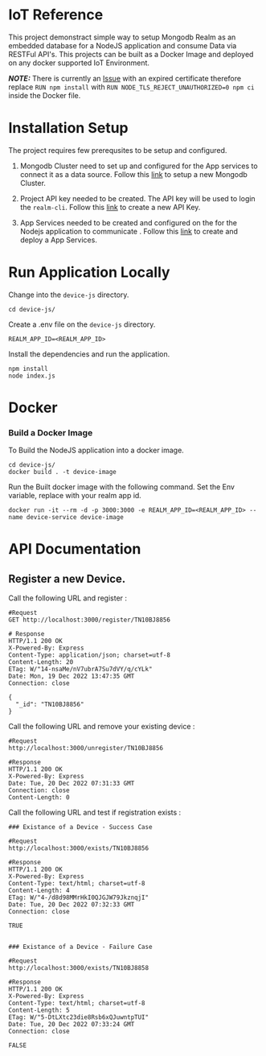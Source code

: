 
# IoT Reference 

This project demonstract simple way to setup Mongodb Realm as an embedded database for a NodeJS application and consume Data via RESTFul API's. This projects can be built as a Docker Image and deployed on any docker supported IoT Environment.

**_NOTE:_**  There is currently an [Issue](https://github.com/realm/realm-swift/issues/8092) with an expired certificate therefore replace 
`RUN npm install` with `RUN NODE_TLS_REJECT_UNAUTHORIZED=0 npm ci` inside the Docker file.

# Installation Setup
The project requires few prerequsites to be setup and configured. 

1. Mongodb Cluster need to set up and configured for the App services to connect it as a data source. Follow this [link](./MONGODB_CLUSTER.md) to setup a new Mongodb Cluster.

2. Project API key needed to be created. The API key will be used to login the `realm-cli`. Follow this [link](./API_KEY.md) to create a new API Key.

3. App Services needed to be created and configured on the for the Nodejs application to communicate . Follow this [link](./atlas-backend/README.md) to create and deploy a App Services.



# Run Application Locally

Change into the `device-js` directory.
```
cd device-js/
```

Create a .env file on the `device-js` directory.

```
REALM_APP_ID=<REALM_APP_ID>
```

Install the dependencies and run the application.

```
npm install
node index.js
```

# Docker 

### Build a Docker Image

To Build the NodeJS application into a docker image.

```
cd device-js/
docker build . -t device-image
```

Run the Built docker image with the following command. Set the Env variable, replace with your realm app id.
```
docker run -it --rm -d -p 3000:3000 -e REALM_APP_ID=<REALM_APP_ID> --name device-service device-image
```

# API Documentation

## Register a new Device.

Call the following URL and register <YOUR ID>:
```
#Request
GET http://localhost:3000/register/TN10BJ8856

# Response
HTTP/1.1 200 OK
X-Powered-By: Express
Content-Type: application/json; charset=utf-8
Content-Length: 20
ETag: W/"14-nsaMe/nV7ubrA7Su7dVY/q/cYLk"
Date: Mon, 19 Dec 2022 13:47:35 GMT
Connection: close

{
  "_id": "TN10BJ8856"
}
```

Call the following URL and remove your existing device <YOUR ID>:

```
#Request
http://localhost:3000/unregister/TN10BJ8856

#Response
HTTP/1.1 200 OK
X-Powered-By: Express
Date: Tue, 20 Dec 2022 07:31:33 GMT
Connection: close
Content-Length: 0
```

Call the following URL and test if registration exists <YOUR ID>:
```
### Existance of a Device - Success Case

#Request
http://localhost:3000/exists/TN10BJ8856

#Response
HTTP/1.1 200 OK
X-Powered-By: Express
Content-Type: text/html; charset=utf-8
Content-Length: 4
ETag: W/"4-/d8d98MMrHkI0QJGJW79JkznqjI"
Date: Tue, 20 Dec 2022 07:32:33 GMT
Connection: close

TRUE


### Existance of a Device - Failure Case

#Request
http://localhost:3000/exists/TN10BJ8858

#Response
HTTP/1.1 200 OK
X-Powered-By: Express
Content-Type: text/html; charset=utf-8
Content-Length: 5
ETag: W/"5-DtLXtc23die8Rsb6xQJuwntpTUI"
Date: Tue, 20 Dec 2022 07:33:24 GMT
Connection: close

FALSE
```
